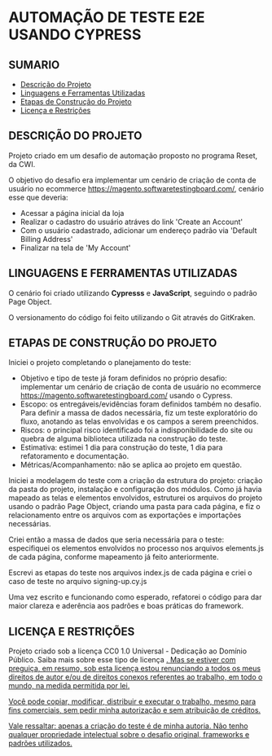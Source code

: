 # AUTOMAÇÃO DE TESTE E2E USANDO CYPRESS

## SUMARIO

   * [Descrição do Projeto](#DESCRIÇÃO-DO-PROJETO)
   * [Linguagens e Ferramentas Utilizadas](#LINGUAGENS-E-FERRAMENTAS-UTILIZADAS)
   * [Etapas de Construção do Projeto](#ETAPAS-DE-CONSTRUÇÃO-DO-PROJETO)
   * [Licença e Restrições](#LICENÇA-E-RESTRIÇÕES)

## DESCRIÇÃO DO PROJETO

Projeto criado em um desafio de automação proposto no programa Reset, da CWI. 

O objetivo do desafio era implementar um cenário de criação de conta de usuário no ecommerce https://magento.softwaretestingboard.com/, cenário esse que deveria: 

* Acessar a página inicial da loja
* Realizar o cadastro do usuário atráves do link 'Create an Account'
* Com o usuário cadastrado, adicionar um endereço padrão via 'Default Billing Address'
* Finalizar na tela de 'My Account'

## LINGUAGENS E FERRAMENTAS UTILIZADAS

O cenário foi criado utilizando <b>Cypresss</b> e <b>JavaScript</b>, seguindo o padrão Page Object.

O versionamento do código foi feito utilizando o Git através do GitKraken.

## ETAPAS DE CONSTRUÇÃO DO PROJETO

Iniciei o projeto completando o planejamento do teste:

* Objetivo e tipo de teste já foram definidos no próprio desafio: implementar um cenário de criação de conta de usuário no ecommerce https://magento.softwaretestingboard.com/ usando o Cypress.
* Escopo: os entregáveis/evidências foram definidos também no desafio. Para definir a massa de dados necessária, fiz um teste exploratório do fluxo, anotando as telas envolvidas e os campos a serem preenchidos.
* Riscos: o principal risco identificado foi a indisponibilidade do site ou quebra de alguma biblioteca utilizada na construção do teste. 
* Estimativa: estimei 1 dia para construção do teste, 1 dia para refatoramento e documentação.
* Métricas/Acompanhamento: não se aplica ao projeto em questão.

Iniciei a modelagem do teste com a criação da estrutura do projeto: criação da pasta do projeto, instalação e configuração dos módulos. Como já havia mapeado as telas e elementos envolvidos, estruturei os arquivos do projeto usando o padrão Page Object, criando uma pasta para cada página, e fiz o relacionamento entre os arquivos com as exportações e importações necessárias. 

Criei então a massa de dados que seria necessária para o teste: especifiquei os elementos envolvidos no processo nos arquivos elements.js de cada página, conforme mapeamento já feito anteriormente. 

Escrevi as etapas do teste nos arquivos index.js de cada página e criei o caso de teste no arquivo signing-up.cy.js

Uma vez escrito e funcionando como esperado, refatorei o código para dar maior clareza e aderência aos padrões e boas práticas do framework.

## LICENÇA E RESTRIÇÕES

Projeto criado sob a licença CC0 1.0 Universal - Dedicação ao Domínio Público. Saiba mais sobre esse tipo de licença <a href='https://creativecommons.org/publicdomain/zero/1.0/deed.pt_BR'>. Mas se estiver com preguiça, em resumo, sob esta licença estou renunciando a todos os meus direitos de autor e/ou de direitos conexos referentes ao trabalho, em todo o mundo, na medida permitida por lei.

Você pode copiar, modificar, distribuir e executar o trabalho, mesmo para fins comerciais, sem pedir minha autorização e sem atribuição de créditos. 

Vale ressaltar: apenas a criação do teste é de minha autoria. Não tenho qualquer propriedade intelectual sobre o desafio original, frameworks e padrões utilizados.
